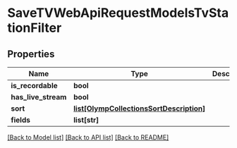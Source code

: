 # SaveTVWebApiRequestModelsTvStationFilter

## Properties
Name | Type | Description | Notes
------------ | ------------- | ------------- | -------------
**is_recordable** | **bool** |  | [optional] 
**has_live_stream** | **bool** |  | [optional] 
**sort** | [**list[OlympCollectionsSortDescription]**](OlympCollectionsSortDescription.md) |  | [optional] 
**fields** | **list[str]** |  | [optional] 

[[Back to Model list]](../README.md#documentation-for-models) [[Back to API list]](../README.md#documentation-for-api-endpoints) [[Back to README]](../README.md)


